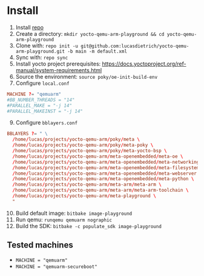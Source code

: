 # Install

1. Install [repo](https://gerrit.googlesource.com/git-repo/)
3. Create a directory: `mkdir yocto-qemu-arm-playground && cd yocto-qemu-arm-playground`
3. Clone with: `repo init -u git@github.com:lucasdietrich/yocto-qemu-arm-playground.git -b main -m default.xml`
4. Sync with: `repo sync`
6. Install yocto project prerequisites: <https://docs.yoctoproject.org/ref-manual/system-requirements.html>
7. Source the environment: `source poky/oe-init-build-env`
8. Configure `local.conf`

```conf
MACHINE ?= "qemuarm"
#BB_NUMBER_THREADS = "14"
#PARALLEL_MAKE = "-j 14"
#PARALLEL_MAKEINST = "-j 14"
```

9. Configure `bblayers.conf`

```conf
BBLAYERS ?= " \
  /home/lucas/projects/yocto-qemu-arm/poky/meta \
  /home/lucas/projects/yocto-qemu-arm/poky/meta-poky \
  /home/lucas/projects/yocto-qemu-arm/poky/meta-yocto-bsp \
  /home/lucas/projects/yocto-qemu-arm/meta-openembedded/meta-oe \
  /home/lucas/projects/yocto-qemu-arm/meta-openembedded/meta-networking \
  /home/lucas/projects/yocto-qemu-arm/meta-openembedded/meta-filesystems \
  /home/lucas/projects/yocto-qemu-arm/meta-openembedded/meta-webserver \
  /home/lucas/projects/yocto-qemu-arm/meta-openembedded/meta-python \
  /home/lucas/projects/yocto-qemu-arm/meta-arm/meta-arm \
  /home/lucas/projects/yocto-qemu-arm/meta-arm/meta-arm-toolchain \
  /home/lucas/projects/yocto-qemu-arm/meta-playground \
  "
```

10. Build default image: `bitbake image-playground`
11. Run qemu: `runqemu qemuarm nographic`
12. Build the SDK: `bitbake -c populate_sdk image-playground`

## Tested machines

- `MACHINE = "qemuarm"`
- `MACHINE = "qemuarm-secureboot"`